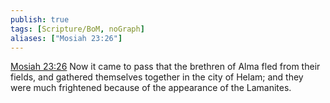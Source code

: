 ```yaml
---
publish: true
tags: [Scripture/BoM, noGraph]
aliases: ["Mosiah 23:26"]
---
```

[Mosiah 23:26](https://churchofjesuschrist.org/study/scriptures/bofm/mosiah/23?lang=eng&id=p26#p26) Now it came to pass that the brethren of Alma fled from their fields, and gathered themselves together in the city of Helam; and they were much frightened because of the appearance of the Lamanites.
